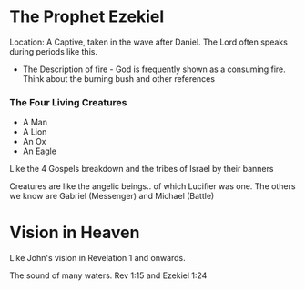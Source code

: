 # The Prophet Ezekiel

Location: A Captive, taken in the wave after Daniel.
The Lord often speaks during periods like this.

- The Description of fire - God is frequently shown as a consuming fire.
Think about the burning bush and other references

### The Four Living Creatures
- A Man
- A Lion
- An Ox
- An Eagle

Like the 4 Gospels breakdown and the tribes of Israel by their banners

Creatures are like the angelic beings.. of which Lucifier was one.
The others we know are Gabriel (Messenger) and Michael (Battle)

# Vision in Heaven
Like John's vision in Revelation 1 and onwards. 

The sound of many waters.
Rev 1:15 and Ezekiel 1:24
